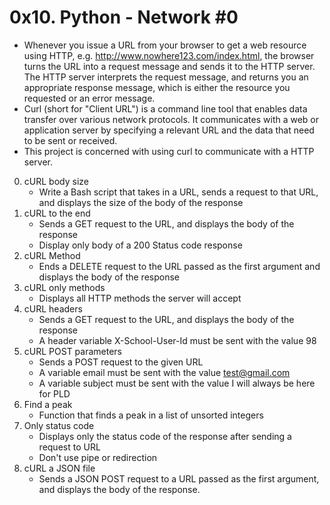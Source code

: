 # 0x10. Python - Network #0
- Whenever you issue a URL from your browser to get a web resource using HTTP, e.g. http://www.nowhere123.com/index.html, the browser turns the URL into a request message and sends it to the HTTP server. The HTTP server interprets the request message, and returns you an appropriate response message, which is either the resource you requested or an error message.
- Curl (short for "Client URL") is a command line tool that enables data transfer over various network protocols. It communicates with a web or application server by specifying a relevant URL and the data that need to be sent or received.
- This project is concerned with using curl to communicate with a HTTP server.

0. cURL body size
	* Write a Bash script that takes in a URL, sends a request to that URL, and displays the size of the body of the response
1. cURL to the end
	* Sends a GET request to the URL, and displays the body of the response
    * Display only body of a 200 Status code response
2. cURL Method
	* Ends a DELETE request to the URL passed as the first argument and displays the body of the response
3. cURL only methods
	* Displays all HTTP methods the server will accept
4. cURL headers
	* Sends a GET request to the URL, and displays the body of the response
	* A header variable X-School-User-Id must be sent with the value 98
5. cURL POST parameters
	* Sends a POST request to the given URL
	* A variable email must be sent with the value test@gmail.com
	* A variable subject must be sent with the value I will always be here for PLD
6. Find a peak
	* Function that finds a peak in a list of unsorted integers
7. Only status code
	* Displays only the status code of the response after sending a request to URL
	* Don't use pipe or redirection
8. cURL a JSON file
	* Sends a JSON POST request to a URL passed as the first argument, and displays the body of the response.

